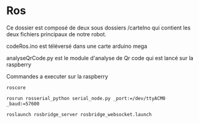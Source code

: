 
# Ros

Ce dossier est composé de deux sous dossiers /carteIno qui contient les deux fichiers principaux de notre robot.

codeRos.ino est téléversé dans une carte arduino mega

analyseQrCode.py est le module d'analyse de Qr code qui est lancé sur la raspberry

Commandes a executer sur la raspberry

```
roscore

rosrun rosserial_python serial_node.py _port:=/dev/ttyACM0 _baud:=57600

roslaunch rosbridge_server rosbridge_websocket.launch
```
